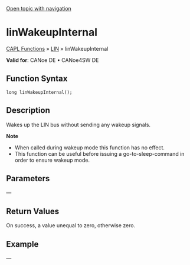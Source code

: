 [Open topic with navigation](../../../../../CANoeDEFamily.htm#Topics/CAPLFunctions/LIN/Functions/CAPLfunctionLINWakeInternal.md)

# linWakeupInternal

[CAPL Functions](../../CAPLfunctions.md) » [LIN](../CAPLfunctionsLINOverview.md) » linWakeupInternal

**Valid for**: CANoe DE • CANoe4SW DE

## Function Syntax

```plaintext
long linWakeupInternal();
```

## Description

Wakes up the LIN bus without sending any wakeup signals.

**Note**

- When called during wakeup mode this function has no effect.
- This function can be useful before issuing a go-to-sleep-command in order to ensure wakeup mode.

## Parameters

—

## Return Values

On success, a value unequal to zero, otherwise zero.

## Example

—
